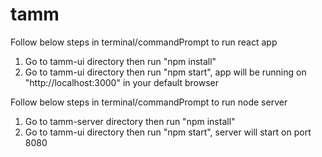 # tamm

Follow below steps in terminal/commandPrompt to run react app

1. Go to tamm-ui directory then run "npm install"
2. Go to tamm-ui directory then run "npm start", app will be running on "http://localhost:3000" in your default browser

Follow below steps in terminal/commandPrompt to run node server

1. Go to tamm-server directory then run "npm install"
2. Go to tamm-ui directory then run "npm start", server will start on port 8080